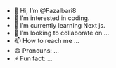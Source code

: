 - 👋 Hi, I’m @Fazalbari8
- 👀 I’m interested in coding.
- 🌱 I’m currently learning Next js.
- 💞️ I’m looking to collaborate on ...
- 📫 How to reach me ...
- 😄 Pronouns: ...
- ⚡ Fun fact: ...

<!---
Fazalbari8/Fazalbari8 is a ✨ special ✨ repository because its `README.md` (this file) appears on your GitHub profile.
You can click the Preview link to take a look at your changes.
--->
